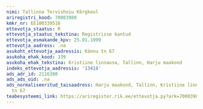 ```yaml
---
nimi: Tallinna Tervishoiu Kõrgkool
ariregistri_kood: 70003980
kmkr_nr: EE100339516
ettevotja_staatus: R
ettevotja_staatus_tekstina: Registrisse kantud
ettevotja_esmakande_kpv: 25.01.1999
ettevotja_aadress: .na
asukoht_ettevotja_aadressis: Kännu tn 67
asukoha_ehak_kood: 339
asukoha_ehak_tekstina: Kristiine linnaosa, Tallinn, Harju maakond
indeks_ettevotja_aadressis: '13418'
ads_adr_id: 2116380
ads_ads_oid: .na
ads_normaliseeritud_taisaadress: Harju maakond, Tallinn, Kristiine linnaosa, Kännu
  tn 67
teabesysteemi_link: https://ariregister.rik.ee/ettevotja.py?ark=70003980&ref=rekvisiidid
---
```

